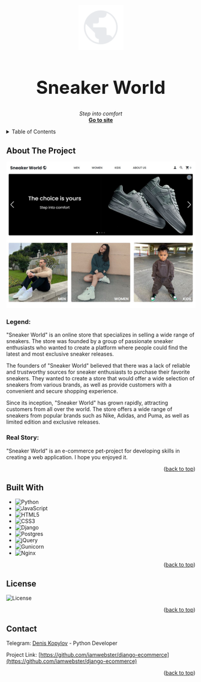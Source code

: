 <p align="center">
<img src="github_images/public.svg" style="width: 120px;">
</p>
<h1 style="font-size: 48px;" align="center">Sneaker World </h1>

<p align="center">
  <i>Step into comfort</i>
  <br />
  <a href="http://45.87.246.104/"><strong>Go to site</strong></a>
</p>


<details>
  <summary>Table of Contents</summary>

- [About The Project](#about-the-project)
  - [Legend:](#legend)
  - [Real Story:](#real-story)
- [Built With](#built-with)
- [License](#license)
- [Contact](#contact)

</details>


## About The Project

<p align="center">
  <img src="github_images/main_page.jpg" />
</p>

### Legend:
"Sneaker World" is an online store that specializes in selling a wide range of sneakers. The store was founded by a group of passionate sneaker enthusiasts who wanted to create a platform where people could find the latest and most exclusive sneaker releases.

The founders of "Sneaker World" believed that there was a lack of reliable and trustworthy sources for sneaker enthusiasts to purchase their favorite sneakers. They wanted to create a store that would offer a wide selection of sneakers from various brands, as well as provide customers with a convenient and secure shopping experience.

Since its inception, "Sneaker World" has grown rapidly, attracting customers from all over the world. The store offers a wide range of sneakers from popular brands such as Nike, Adidas, and Puma, as well as limited edition and exclusive releases.

### Real Story:
"Sneaker World" is an e-commerce pet-project for developing skills in creating a web application. I hope you enjoyed it.

<p align="right">(<a href="#readme-top">back to top</a>)</p>

## Built With


* ![Python](https://img.shields.io/badge/python-3670A0?style=for-the-badge&logo=python&logoColor=ffdd54)
* ![JavaScript](https://img.shields.io/badge/javascript-%23323330.svg?style=for-the-badge&logo=javascript&logoColor=%23F7DF1E)
* ![HTML5](https://img.shields.io/badge/html5-%23E34F26.svg?style=for-the-badge&logo=html5&logoColor=white)
* ![CSS3](https://img.shields.io/badge/css3-%231572B6.svg?style=for-the-badge&logo=css3&logoColor=white)
* ![Django](https://img.shields.io/badge/django-%23092E20.svg?style=for-the-badge&logo=django&logoColor=white)
* ![Postgres](https://img.shields.io/badge/postgres-%23316192.svg?style=for-the-badge&logo=postgresql&logoColor=white)
* ![jQuery](https://img.shields.io/badge/jquery-%230769AD.svg?style=for-the-badge&logo=jquery&logoColor=white)
* ![Gunicorn](https://img.shields.io/badge/gunicorn-%298729.svg?style=for-the-badge&logo=gunicorn&logoColor=white)
* ![Nginx](https://img.shields.io/badge/nginx-%23009639.svg?style=for-the-badge&logo=nginx&logoColor=white)


<p align="right">(<a href="#readme-top">back to top</a>)</p>


## License
![License](https://img.shields.io/badge/License-The_Unlicense-green)

<p align="right">(<a href="#readme-top">back to top</a>)</p>

## Contact

Telegram: [Denis Kopylov](https://t.me/TimeToBeShine) - Python Developer

Project Link: [https://github.com/iamwebster/django-ecommerce](https://github.com/iamwebster/django-ecommerce)

<p align="right">(<a href="#readme-top">back to top</a>)</p>



